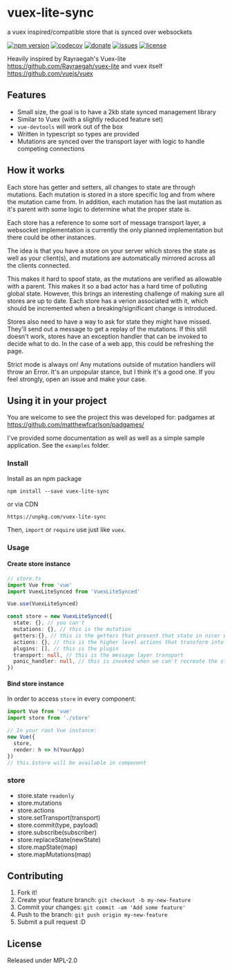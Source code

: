 # vuex-lite-sync
a vuex inspired/compatible store that is synced over websockets

[![npm version](https://badge.fury.io/js/vuex-lite-sync.svg)](https://badge.fury.io/js/vuex-lite-sync)
[![codecov](https://codecov.io/gh/matthewfcarlson/vuex-lite-sync/branch/master/graph/badge.svg)](https://codecov.io/gh/matthewfcarlson/vuex-lite-sync)
[![donate](https://img.shields.io/badge/$-donate-ff69b4.svg?maxAge=2592000&style=flat)](https://ko-fi.com/padgames)
[![issues](https://img.shields.io/github/issues/matthewfcarlson/vuex-lite-sync)](https://github.com/matthewfcarlson/vuex-lite-sync/issues)
[![license](https://img.shields.io/github/license/matthewfcarlson/vuex-lite-sync)](https://github.com/matthewfcarlson/vuex-lite-sync/blob/master/LICENSE)

Heavily inspired by Rayraegah's Vuex-lite https://github.com/Rayraegah/vuex-lite and vuex itself https://github.com/vuejs/vuex

## Features

- Small size, the goal is to have a 2kb state synced management library
- Similar to Vuex (with a slightly reduced feature set)
- `vue-devtools` will work out of the box
- Written in typescript so types are provided
- Mutations are synced over the transport layer with logic to handle competing connections

## How it works

Each store has getter and setters, all changes to state are through mutations.
Each mutation is stored in a store specific log and from where the mutation came from.
In addition, each mutation has the last mutation as it's parent with some logic to determine what the proper state is.

Each store has a reference to some sort of message transport layer, a websocket implementation is currently the only planned implementation but there could be other instances.

The idea is that you have a store on your server which stores the state as well as your client(s), and mutations are automatically mirrored across all the clients connected.

This makes it hard to spoof state, as the mutations are verified as allowable with a parent. This makes it so a bad actor has a hard time of polluting global state. 
However, this brings an interesting challenge of making sure all stores are up to date.
Each store has a verion associated with it, which should be incremented when a breaking/significant change is introduced.

Stores also need to have a way to ask for state they might have missed. 
They'll send out a message to get a replay of the mutations.
If this still doesn't work, stores have an exception handler that can be invoked to decide what to do.
In the case of a web app, this could be refreshing the page.

Strict mode is always on! Any mutations outside of mutation handlers will throw an Error. 
It's an unpopular stance, but I think it's a good one. If you feel strongly, open an issue and make your case.

## Using it in your project

You are welcome to see the project this was developed for: padgames at https://github.com/matthewfcarlson/padgames/

I've provided some documentation as well as well as a simple sample application.
See the `examples` folder.

### Install

Install as an npm package

```
npm install --save vuex-lite-sync
```

or via CDN

```
https://unpkg.com/vuex-lite-sync
```

Then, `import` or `require` use just like `vuex`.

### Usage

#### Create store instance

```ts
// store.ts
import Vue from 'vue'
import VuexLiteSynced from 'VuexLiteSynced'

Vue.use(VuexLiteSynced)

const store = new VuexLiteSynced({
  state: {}, // you can't 
  mutations: {}, // this is the mutation
  getters:{}, // this is the getters that present that state in nicer ways
  actions: {}, // this is the higher level actions that transform into mutations
  plugins: [], // this is the plugin
  transport: null, // this is the message layer transport
  panic_handler: null, // this is invoked when we can't recreate the state
})
```

#### Bind store instance

In order to access `store` in every component:

```ts
import Vue from 'vue'
import store from './store'

// In your root Vue instance:
new Vue({
  store,
  render: h => h(YourApp)
})
// this.$store will be available in component
```

### store

- store.state `readonly`
- store.mutations
- store.actions
- store.setTransport(transport)
- store.commit(type, payload)
- store.subscribe(subscriber)
- store.replaceState(newState)
- store.mapState(map)
- store.mapMutations(map)

## Contributing

1. Fork it!
2. Create your feature branch: `git checkout -b my-new-feature`
3. Commit your changes: `git commit -am 'Add some feature'`
4. Push to the branch: `git push origin my-new-feature`
5. Submit a pull request :D

## License

Released under MPL-2.0
